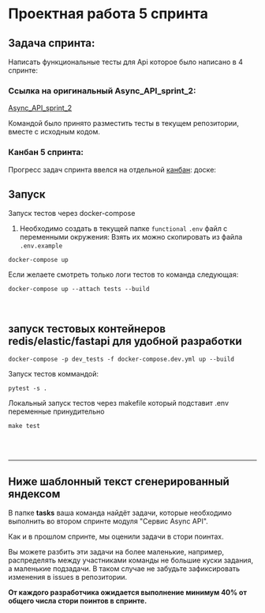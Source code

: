 # Проектная работа 5 спринта

## Задача спринта: <br/>
Написать функциональные тесты для Api которое было написано в 4 спринте:


### Ссылка на оригинальный Async_API_sprint_2:

[Async_API_sprint_2](https://github.com/oruchkin/Async_API_sprint_2)

Командой было принято разместить тесты в текущем репозитории, вместе с исходным кодом.

### Канбан 5 спринта:

Прогресс задач спринта ввелся на отдельной [канбан](https://github.com/users/oruchkin/projects/6/views/1?groupedBy%5BcolumnId%5D=Assignees): доске:



## Запуск
Запуск тестов через docker-compose
1) Необходимо создать в текущей папке ```functional``` ```.env``` файл с переменными окружения:
   Взять их можно скопировать из файла ```.env.example```
```
docker-compose up
```
Если желаете смотреть только логи тестов то команда следующая:
```
docker-compose up --attach tests --build
```

 <br/> 


## запуск тестовых контейнеров redis/elastic/fastapi для удобной разработки

```
docker-compose -p dev_tests -f docker-compose.dev.yml up --build
```

Запуск тестов коммандой:
```
pytest -s .
```


Локальный запуск тестов через makefile который подставит .env переменные принудительно
```
make test
```

 <br/> <br/>

---
## Ниже шаблонный текст сгенерированный яндексом

В папке **tasks** ваша команда найдёт задачи, которые необходимо выполнить во втором спринте модуля "Сервис Async API".

Как и в прошлом спринте, мы оценили задачи в стори поинтах.

Вы можете разбить эти задачи на более маленькие, например, распределять между участниками команды не большие куски задания, а маленькие подзадачи. В таком случае не забудьте зафиксировать изменения в issues в репозитории.

**От каждого разработчика ожидается выполнение минимум 40% от общего числа стори поинтов в спринте.**
